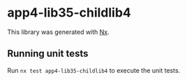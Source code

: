 # app4-lib35-childlib4

This library was generated with [Nx](https://nx.dev).

## Running unit tests

Run `nx test app4-lib35-childlib4` to execute the unit tests.

